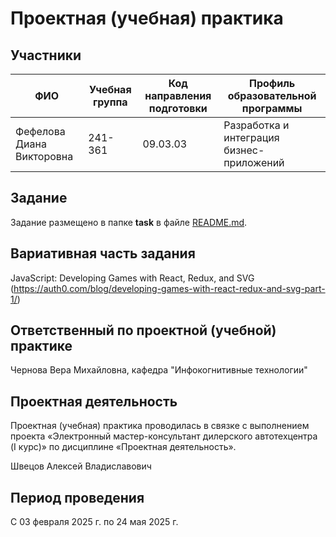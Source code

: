 # Проектная (учебная) практика

## Участники

| ФИО | Учебная группа | Код направления подготовки | Профиль образовательной программы |
|-|-|-|-|
|Фефелова Диана Викторовна|241-361|09.03.03|Разработка и интеграция бизнес-приложений

## Задание

Задание размещено в папке **task** в файле [README.md](task/README.md).

## Вариативная часть задания

JavaScript: Developing Games with React, Redux, and SVG (https://auth0.com/blog/developing-games-with-react-redux-and-svg-part-1/)

## Ответственный по проектной (учебной) практике

Чернова Вера Михайловна, кафедра "Инфокогнитивные технологии"

## Проектная деятельность

Проектная (учебная) практика проводилась в связке с выполнением проекта «Электронный мастер-консультант дилерского автотехцентра (I курс)» по дисциплине «Проектная деятельность».

Швецов Алексей Владиславович

## Период проведения

С 03 февраля 2025 г. по 24 мая 2025 г.
